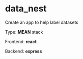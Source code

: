# data_nest
Create an app to help label datasets

Type: <b>MEAN</b> stack

Frontend: <b>react</b>

Backend: <b>express</b>
